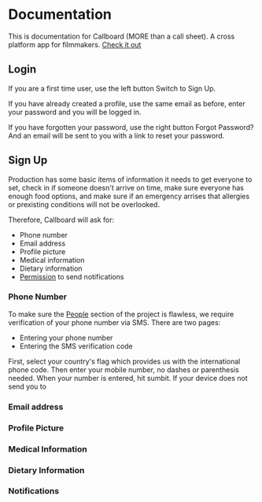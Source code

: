 # Documentation

This is documentation for Callboard (MORE than a call sheet). A cross platform app for filmmakers. [Check it out](https://callboard.app "Callboard Website")

## Login

If you are a first time user, use the left button Switch to Sign Up.

If you have already created a profile, use the same email as before, enter your password and you will be logged in.

If you have forgotten your password, use the right button Forgot Password? And an email will be sent to you with a link to reset your password.

## Sign Up

Production has some basic items of information it needs to get everyone to set, check in if someone doesn't arrive on time, make sure everyone has enough food options, and make sure if an emergency arrises that allergies or prexisting conditions will not be overlooked.

Therefore, Callboard will ask for:
* Phone number
* Email address
* Profile picture
* Medical information
* Dietary information
* [Permission](#Permissions) to send notifications

### Phone Number

To make sure the [People](#People) section of the project is flawless, we require verification of your phone number via SMS. There are two pages:
* Entering your phone number
* Entering the SMS verification code

First, select your country's flag which provides us with the international phone code. Then enter your mobile number, no dashes or parenthesis needed. When your number is entered, hit sumbit. If your device does not send you to 

### Email address

### Profile Picture

### Medical Information

### Dietary Information

### Notifications

